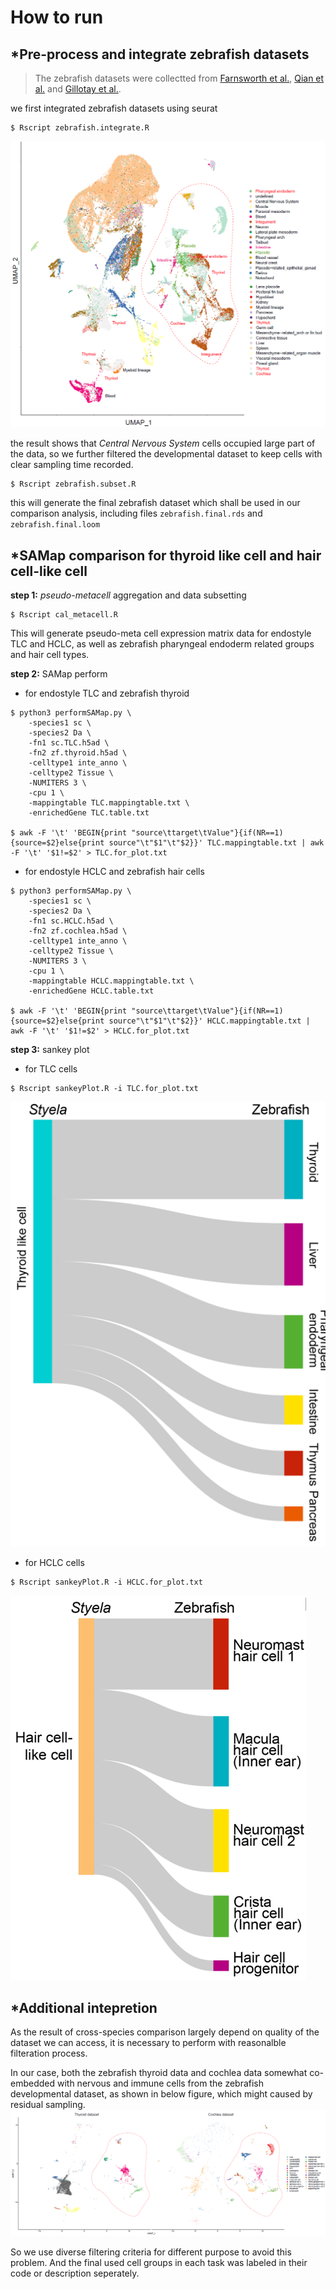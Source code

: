 
# How to run

## *Pre-process and integrate zebrafish datasets

> The zebrafish datasets were collectted from [Farnsworth et al.](https://www.sciencedirect.com/science/article/pii/S0012160619304919), [Qian et al.](https://link.springer.com/article/10.1007/s00018-022-04410-2) and [Gillotay et al.](https://www.embopress.org/doi/full/10.15252/embr.202050612).

we first integrated zebrafish datasets using seurat
```shell
$ Rscript zebrafish.integrate.R
```
![integrated umap](./img/umap.tissue.png)

the result shows that *Central Nervous System* cells occupied large part of the data, so we further filtered the developmental dataset to keep cells with clear sampling time recorded.

```shell
$ Rscript zebrafish.subset.R
``` 

this will generate the final zebrafish dataset which shall be used in our comparison analysis, including files `zebrafish.final.rds` and `zebrafish.final.loom`


## *SAMap comparison for thyroid like cell and hair cell-like cell

**step 1:** *pseudo-metacell* aggregation and data subsetting

```shell
$ Rscript cal_metacell.R
```
This will generate pseudo-meta cell expression matrix data for endostyle TLC and HCLC, as well as zebrafish pharyngeal endoderm related groups and hair cell types.

**step 2:** SAMap perform

- for endostyle TLC and zebrafish thyroid
```shell
$ python3 performSAMap.py \
    -species1 sc \
    -species2 Da \
    -fn1 sc.TLC.h5ad \
    -fn2 zf.thyroid.h5ad \
    -celltype1 inte_anno \
    -celltype2 Tissue \
    -NUMITERS 3 \
    -cpu 1 \
    -mappingtable TLC.mappingtable.txt \
    -enrichedGene TLC.table.txt

$ awk -F '\t' 'BEGIN{print "source\ttarget\tValue"}{if(NR==1){source=$2}else{print source"\t"$1"\t"$2}}' TLC.mappingtable.txt | awk -F '\t' '$1!=$2' > TLC.for_plot.txt
```

- for endostyle HCLC and zebrafish hair cells
```shell
$ python3 performSAMap.py \
    -species1 sc \
    -species2 Da \
    -fn1 sc.HCLC.h5ad \
    -fn2 zf.cochlea.h5ad \
    -celltype1 inte_anno \
    -celltype2 Tissue \
    -NUMITERS 3 \
    -cpu 1 \
    -mappingtable HCLC.mappingtable.txt \
    -enrichedGene HCLC.table.txt

$ awk -F '\t' 'BEGIN{print "source\ttarget\tValue"}{if(NR==1){source=$2}else{print source"\t"$1"\t"$2}}' HCLC.mappingtable.txt | awk -F '\t' '$1!=$2' > HCLC.for_plot.txt
```

**step 3:** sankey plot

- for TLC cells
```shell
$ Rscript sankeyPlot.R -i TLC.for_plot.txt
```
![TLC sankey](./img/TLC.sankey.png)

- for HCLC cells
```shell
$ Rscript sankeyPlot.R -i HCLC.for_plot.txt
```
![HCLC sankey](./img/HCLC.sankey.png)


## *Additional intepretion

As the result of cross-species comparison largely depend on quality of the dataset we can access, it is necessary to perform with reasonalble filteration process.

In our case, both the zebrafish thyroid data and cochlea data somewhat co-embedded with nervous and immune cells from the zebrafish developmental dataset, as shown in below figure, which might caused by residual sampling.
![splitted umap for thyroid and cochlea cell types](./img/umap.split.png)

So we use diverse filtering criteria for different purpose to avoid this problem. And the final used cell groups in each task was labeled in their code or description seperately.
